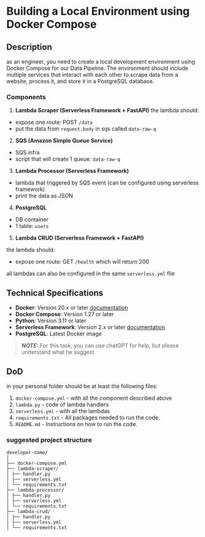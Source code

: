 # Building a Local Environment using Docker Compose

## Description

as an engineer, you need to create a local development environment using Docker Compose for our Data Pipeline. The environment should include multiple services that interact with each other to scrape data from a website, process it, and store it in a PostgreSQL database.

### Components

1. **Lambda Scraper (Serverless Framework + FastAPI)**
the lambda should:

- expose one route: POST `/data`
- put the data from `request.body` in sqs called `data-raw-q`

2. **SQS (Amazon Simple Queue Service)**

- SQS infra
- script that will create 1 queue: `data-raw-q`

3. **Lambda Processor (Serverless Framework)**

- lambda that triggered by SQS event (can be configured using serverless framework)
- print the data as JSON

4. **PostgreSQL**

- DB container
- 1 table: `users`

5. **Lambda CRUD (Serverless Framework + FastAPI)**

the lambda should:

- expose one route: GET `/health` which will return 200

all lambdas can also be configured in the same `serverless.yml` file


## Technical Specifications

- **Docker**: Version 20.x or later [documentation](https://www.docker.com/)
- **Docker Compose**: Version 1.27 or later 
- **Python**: Version 3.11 or later
- **Serverless Framework**: Version 2.x or later [documentation](https://www.serverless.com/framework/docs/getting-started)
- **PostgreSQL**: Latest Docker image

> **_NOTE:_**  For this task, you can use chatGPT for help, but please understand what he suggest

## DoD

in your personal folder should be at least the following files:

1. `docker-compose.yml` - with all the component described above
2. `lambda.py` - code of lambda handlers
3. `serverless.yml`  - with all the lambdas
4. `requirements.txt` - All packages needed to run the code.
5. `README.md` - Instructions on how to run the code.

### suggested project structure

```
developer-name/
│
├── docker-compose.yml
├── lambda-scraper/
│ ├── handler.py
│ ├── serverless.yml
│ └── requirements.txt
├── lambda-processor/
│ ├── handler.py
│ ├── serverless.yml
│ └── requirements.txt
├── lambda-crud/
│ ├── handler.py
│ ├── serverless.yml
│ └── requirements.txt
```
